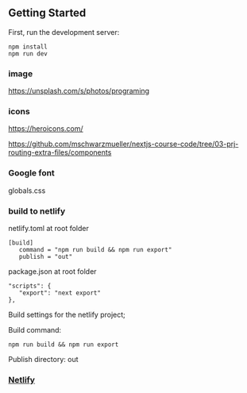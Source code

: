 ## Getting Started

First, run the development server:

```
npm install
npm run dev
```

### image

https://unsplash.com/s/photos/programing

### icons

https://heroicons.com/

https://github.com/mschwarzmueller/nextjs-course-code/tree/03-prj-routing-extra-files/components

### Google font

globals.css

### build to netlify

netlify.toml at root folder

```
[build]
   command = "npm run build && npm run export"
   publish = "out"

```

package.json at root folder

```
"scripts": {
   "export": "next export"
},
```

Build settings for the netlify project;

Build command:

```
npm run build && npm run export
```

Publish directory: out

### [Netlify](https://nextjsmax-filebaserouting.netlify.app/)
